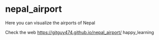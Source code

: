 # nepal_airport
Here you can visualize the airports of Nepal



Check the web
https://gitguy474.github.io/nepal_airport/
happy_learning
